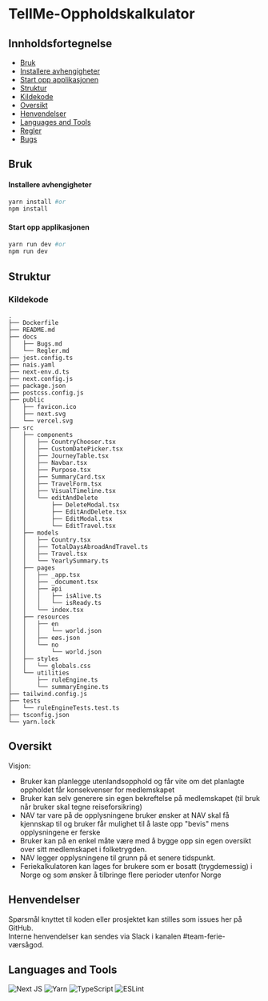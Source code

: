# TellMe-Oppholdskalkulator


## Innholdsfortegnelse

- [Bruk](#bruk)
- [Installere avhengigheter](#installere-avhengigheter)
- [Start opp applikasjonen](#start-opp-applikasjonen)
- [Struktur](#struktur)
- [Kildekode](#kildekode)
- [Oversikt](#oversikt)
- [Henvendelser](#henvendelser)
- [Languages and Tools](#languages-and-tools)
- [Regler](/docs/Regler.md)
- [Bugs](/docs/Bugs.md)

## Bruk

#### Installere avhengigheter

```bash
yarn install #or
npm install
```

#### Start opp applikasjonen

```bash
yarn run dev #or
npm run dev
```

## Struktur

### Kildekode

```
.
├── Dockerfile
├── README.md
├── docs
│   ├── Bugs.md
│   └── Regler.md
├── jest.config.ts
├── nais.yaml
├── next-env.d.ts
├── next.config.js
├── package.json
├── postcss.config.js
├── public
│   ├── favicon.ico
│   ├── next.svg
│   └── vercel.svg
├── src
│   ├── components
│   │   ├── CountryChooser.tsx
│   │   ├── CustomDatePicker.tsx
│   │   ├── JourneyTable.tsx
│   │   ├── Navbar.tsx
│   │   ├── Purpose.tsx
│   │   ├── SummaryCard.tsx
│   │   ├── TravelForm.tsx
│   │   ├── VisualTimeline.tsx
│   │   └── editAndDelete
│   │       ├── DeleteModal.tsx
│   │       ├── EditAndDelete.tsx
│   │       ├── EditModal.tsx
│   │       └── EditTravel.tsx
│   ├── models
│   │   ├── Country.tsx
│   │   ├── TotalDaysAbroadAndTravel.ts
│   │   ├── Travel.tsx
│   │   └── YearlySummary.ts
│   ├── pages
│   │   ├── _app.tsx
│   │   ├── _document.tsx
│   │   ├── api
│   │   │   ├── isAlive.ts
│   │   │   └── isReady.ts
│   │   └── index.tsx
│   ├── resources
│   │   ├── en
│   │   │   └── world.json
│   │   ├── eøs.json
│   │   └── no
│   │       └── world.json
│   ├── styles
│   │   └── globals.css
│   └── utilities
│       ├── ruleEngine.ts
│       └── summaryEngine.ts
├── tailwind.config.js
├── tests
│   └── ruleEngineTests.test.ts
├── tsconfig.json
└── yarn.lock

```

## Oversikt

Visjon:

- Bruker kan planlegge utenlandsopphold og får vite om det planlagte oppholdet får konsekvenser for medlemskapet
- Bruker kan selv generere sin egen bekreftelse på medlemskapet (til bruk når bruker skal tegne reiseforsikring)
- NAV tar vare på de opplysningene bruker ønsker at NAV skal få kjennskap til og bruker får mulighet til å laste opp "bevis" mens opplysningene er ferske
- Bruker kan på en enkel måte være med å bygge opp sin egen oversikt over sitt medlemskapet i folketrygden.
- NAV legger opplysningene til grunn på et senere tidspunkt.
- Feriekalkulatoren kan lages for brukere som er bosatt (trygdemessig) i Norge og som ønsker å tilbringe flere perioder utenfor Norge

## Henvendelser

Spørsmål knyttet til koden eller prosjektet kan stilles som issues her på GitHub.  
Interne henvendelser kan sendes via Slack i kanalen #team-ferie-værsågod.

## Languages and Tools

![Next JS](https://img.shields.io/badge/Next-black?style=for-the-badge&logo=next.js&logoColor=white)
![Yarn](https://img.shields.io/badge/yarn-%232C8EBB.svg?style=for-the-badge&logo=yarn&logoColor=white)
![TypeScript](https://img.shields.io/badge/typescript-%23007ACC.svg?style=for-the-badge&logo=typescript&logoColor=white)
![ESLint](https://img.shields.io/badge/ESLint-4B3263?style=for-the-badge&logo=eslint&logoColor=white)
